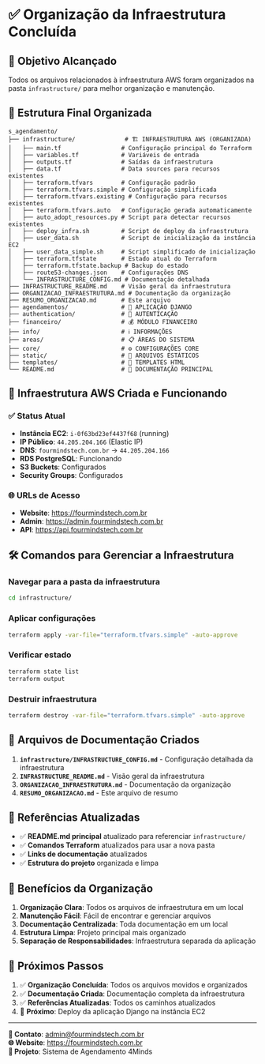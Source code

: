 # ✅ Organização da Infraestrutura Concluída

## 🎯 Objetivo Alcançado

Todos os arquivos relacionados à infraestrutura AWS foram organizados na pasta `infrastructure/` para melhor organização e manutenção.

## 📁 Estrutura Final Organizada

```
s_agendamento/
├── infrastructure/              # 🏗️ INFRAESTRUTURA AWS (ORGANIZADA)
│   ├── main.tf                 # Configuração principal do Terraform
│   ├── variables.tf            # Variáveis de entrada
│   ├── outputs.tf              # Saídas da infraestrutura
│   ├── data.tf                 # Data sources para recursos existentes
│   ├── terraform.tfvars        # Configuração padrão
│   ├── terraform.tfvars.simple # Configuração simplificada
│   ├── terraform.tfvars.existing # Configuração para recursos existentes
│   ├── terraform.tfvars.auto   # Configuração gerada automaticamente
│   ├── auto_adopt_resources.py # Script para detectar recursos existentes
│   ├── deploy_infra.sh         # Script de deploy da infraestrutura
│   ├── user_data.sh            # Script de inicialização da instância EC2
│   ├── user_data_simple.sh     # Script simplificado de inicialização
│   ├── terraform.tfstate       # Estado atual do Terraform
│   ├── terraform.tfstate.backup # Backup do estado
│   ├── route53-changes.json    # Configurações DNS
│   └── INFRASTRUCTURE_CONFIG.md # Documentação detalhada
├── INFRASTRUCTURE_README.md    # Visão geral da infraestrutura
├── ORGANIZACAO_INFRAESTRUTURA.md # Documentação da organização
├── RESUMO_ORGANIZACAO.md       # Este arquivo
├── agendamentos/               # 📅 APLICAÇÃO DJANGO
├── authentication/             # 🔐 AUTENTICAÇÃO
├── financeiro/                 # 💰 MÓDULO FINANCEIRO
├── info/                       # ℹ️ INFORMAÇÕES
├── areas/                      # 📋 ÁREAS DO SISTEMA
├── core/                       # ⚙️ CONFIGURAÇÕES CORE
├── static/                     # 🎨 ARQUIVOS ESTÁTICOS
├── templates/                  # 📄 TEMPLATES HTML
└── README.md                   # 📖 DOCUMENTAÇÃO PRINCIPAL
```

## 🚀 Infraestrutura AWS Criada e Funcionando

### ✅ Status Atual
- **Instância EC2**: `i-0f63bd23ef4437f68` (running)
- **IP Público**: `44.205.204.166` (Elastic IP)
- **DNS**: `fourmindstech.com.br` → `44.205.204.166`
- **RDS PostgreSQL**: Funcionando
- **S3 Buckets**: Configurados
- **Security Groups**: Configurados

### 🌐 URLs de Acesso
- **Website**: https://fourmindstech.com.br
- **Admin**: https://admin.fourmindstech.com.br
- **API**: https://api.fourmindstech.com.br

## 🛠️ Comandos para Gerenciar a Infraestrutura

### Navegar para a pasta da infraestrutura
```bash
cd infrastructure/
```

### Aplicar configurações
```bash
terraform apply -var-file="terraform.tfvars.simple" -auto-approve
```

### Verificar estado
```bash
terraform state list
terraform output
```

### Destruir infraestrutura
```bash
terraform destroy -var-file="terraform.tfvars.simple" -auto-approve
```

## 📝 Arquivos de Documentação Criados

1. **`infrastructure/INFRASTRUCTURE_CONFIG.md`** - Configuração detalhada da infraestrutura
2. **`INFRASTRUCTURE_README.md`** - Visão geral da infraestrutura
3. **`ORGANIZACAO_INFRAESTRUTURA.md`** - Documentação da organização
4. **`RESUMO_ORGANIZACAO.md`** - Este arquivo de resumo

## 🔄 Referências Atualizadas

- ✅ **README.md principal** atualizado para referenciar `infrastructure/`
- ✅ **Comandos Terraform** atualizados para usar a nova pasta
- ✅ **Links de documentação** atualizados
- ✅ **Estrutura do projeto** organizada e limpa

## 🎯 Benefícios da Organização

1. **Organização Clara**: Todos os arquivos de infraestrutura em um local
2. **Manutenção Fácil**: Fácil de encontrar e gerenciar arquivos
3. **Documentação Centralizada**: Toda documentação em um local
4. **Estrutura Limpa**: Projeto principal mais organizado
5. **Separação de Responsabilidades**: Infraestrutura separada da aplicação

## 🔄 Próximos Passos

1. ✅ **Organização Concluída**: Todos os arquivos movidos e organizados
2. ✅ **Documentação Criada**: Documentação completa da infraestrutura
3. ✅ **Referências Atualizadas**: Todos os caminhos atualizados
4. 🔄 **Próximo**: Deploy da aplicação Django na instância EC2

---

**📧 Contato**: admin@fourmindstech.com.br  
**🌐 Website**: https://fourmindstech.com.br  
**📱 Projeto**: Sistema de Agendamento 4Minds
